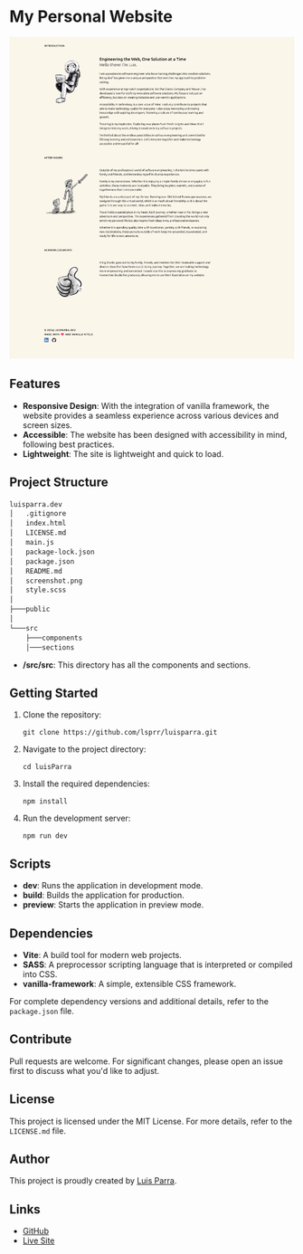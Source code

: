 # My Personal Website

![screenshot](./screenshot.jpg)  

## Features

- **Responsive Design**: With the integration of vanilla framework, the website provides a seamless experience across various devices and screen sizes.
- **Accessible**: The website has been designed with accessibility in mind, following best practices.
- **Lightweight**: The site is lightweight and quick to load.

## Project Structure

```bash
luisparra.dev
│   .gitignore
│   index.html
│   LICENSE.md
│   main.js
│   package-lock.json
│   package.json
│   README.md
│   screenshot.png
│   style.scss
│
├───public
│
└───src
    ├───components
    │───sections
```

- **/src/src**: This directory has all the components and sections.

## Getting Started

1. Clone the repository:

   ```
   git clone https://github.com/lsprr/luisparra.git
   ```

2. Navigate to the project directory:

   ```
   cd luisParra
   ```

3. Install the required dependencies:

   ```
   npm install
   ```

4. Run the development server:

   ```
   npm run dev
   ```

## Scripts

- **dev**: Runs the application in development mode.
- **build**: Builds the application for production.
- **preview**: Starts the application in preview mode.

## Dependencies

- **Vite**: A build tool for modern web projects.
- **SASS**: A preprocessor scripting language that is interpreted or compiled into CSS.
- **vanilla-framework**: A simple, extensible CSS framework.

For complete dependency versions and additional details, refer to the `package.json` file.

## Contribute

Pull requests are welcome. For significant changes, please open an issue first to discuss what you'd like to adjust.

## License

This project is licensed under the MIT License. For more details, refer to the `LICENSE.md` file.

## Author

This project is proudly created by [Luis Parra](https://github.com/lsprr).

## Links

- [GitHub](https://github.com/lsprr/luisparra)
- [Live Site](https://www.luisparra.dev)
